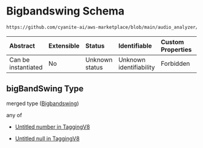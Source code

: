 # Bigbandswing Schema

```txt
https://github.com/cyanite-ai/aws-marketplace/blob/main/audio_analyzer/schemes/marketplace_v1/schema/TaggingV8.schema.json#/$defs/SubgenreScoresV1/properties/bigBandSwing
```



| Abstract            | Extensible | Status         | Identifiable            | Custom Properties | Additional Properties | Access Restrictions | Defined In                                                                     |
| :------------------ | :--------- | :------------- | :---------------------- | :---------------- | :-------------------- | :------------------ | :----------------------------------------------------------------------------- |
| Can be instantiated | No         | Unknown status | Unknown identifiability | Forbidden         | Allowed               | none                | [TaggingV8.schema.json\*](../out/TaggingV8.schema.json "open original schema") |

## bigBandSwing Type

merged type ([Bigbandswing](taggingv8-defs-subgenrescoresv1-properties-bigbandswing.md))

any of

* [Untitled number in TaggingV8](taggingv8-defs-subgenrescoresv1-properties-bigbandswing-anyof-0.md "check type definition")

* [Untitled null in TaggingV8](taggingv8-defs-subgenrescoresv1-properties-bigbandswing-anyof-1.md "check type definition")

